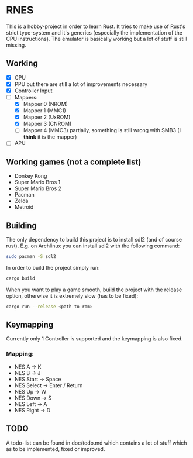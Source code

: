 # RNES

This is a hobby-project in order to learn Rust. It tries to make use of Rust's strict type-system
and it's generics (especially the implementation of the CPU instructions). The emulator is basically
working but a lot of stuff is still missing. 

## Working
- [x] CPU
- [x] PPU but there are still a lot of improvements necessary
- [x] Controller Input
- [ ] Mappers:
  + [x] Mapper 0 (NROM)
  + [x] Mapper 1 (MMC1)
  + [x] Mapper 2 (UxROM)
  + [x] Mapper 3 (CNROM)
  + [ ] Mapper 4 (MMC3) partially, something is still wrong with SMB3 (I **think** it is the mapper)
- [ ] APU

## Working games (not a complete list)
- Donkey Kong
- Super Mario Bros 1
- Super Mario Bros 2
- Pacman
- Zelda
- Metroid

## Building
The only dependency to build this project is to install sdl2 (and of course rust). E.g. on Archlinux
you can install sdl2 with the following command:
```bash
sudo pacman -S sdl2
```

In order to build the project simply run:
```bash
cargo build
```

When you want to play a game smooth, build the project with the release option, otherwise it is
extremely slow (has to be fixed):
```bash
cargo run --release <path to rom>
```

## Keymapping
Currently only 1 Controller is supported and the keymapping is also fixed.

### Mapping:
- NES A -> K
- NES B -> J
- NES Start -> Space
- NES Select -> Enter / Return
- NES Up -> W
- NES Down -> S
- NES Left -> A
- NES Right -> D

## TODO
A todo-list can be found in doc/todo.md which contains a lot of stuff which as to be implemented,
fixed or improved.
